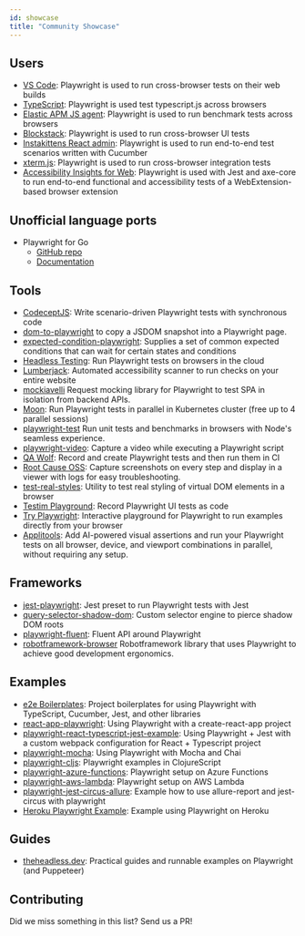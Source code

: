 ```yaml
---
id: showcase
title: "Community Showcase"
---
```


## Users
* [VS Code](https://github.com/microsoft/vscode): Playwright is used to run cross-browser tests on their web builds
* [TypeScript](https://github.com/microsoft/TypeScript): Playwright is used test typescript.js across browsers
* [Elastic APM JS agent](https://github.com/elastic/apm-agent-rum-js): Playwright is used to run benchmark tests across browsers
* [Blockstack](https://github.com/blockstack/ux): Playwright is used to run cross-browser UI tests
* [Instakittens React admin](https://github.com/fredericbonnet/instakittens-react-admin): Playwright is used to run end-to-end test scenarios written with Cucumber
* [xterm.js](https://github.com/xtermjs/xterm.js): Playwright is used to run cross-browser integration tests
* [Accessibility Insights for Web](https://github.com/microsoft/accessibility-insights-web): Playwright is used with Jest and axe-core to run end-to-end functional and accessibility tests of a WebExtension-based browser extension

## Unofficial language ports
* Playwright for Go
  * [GitHub repo](https://github.com/mxschmitt/playwright-go)
  * [Documentation](https://pkg.go.dev/github.com/mxschmitt/playwright-go?tab=doc)

## Tools
* [CodeceptJS](https://github.com/Codeception/CodeceptJS): Write scenario-driven Playwright tests with synchronous code
* [dom-to-playwright](https://github.com/Xiphe/dom-to-playwright) to copy a JSDOM snapshot into a Playwright page.
* [expected-condition-playwright](https://github.com/elaichenkov/expected-condition-playwright): Supplies a set of common expected conditions that can wait for certain states and conditions
* [Headless Testing](https://headlesstesting.com/support/start/playwright.html): Run Playwright tests on browsers in the cloud
* [Lumberjack](https://github.com/JakePartusch/lumberjack): Automated accessibility scanner to run checks on your entire website
* [mockiavelli](https://github.com/HLTech/mockiavelli) Request mocking library for Playwright to test SPA in isolation from backend APIs.
* [Moon](https://github.com/aerokube/moon): Run Playwright tests in parallel in Kubernetes cluster (free up to 4 parallel sessions)
* [playwright-test](https://github.com/hugomrdias/playwright-test) Run unit tests and benchmarks in browsers with Node's seamless experience.
* [playwright-video](https://github.com/qawolf/playwright-video): Capture a video while executing a Playwright script
* [QA Wolf](https://github.com/qawolf/qawolf): Record and create Playwright tests and then run them in CI
* [Root Cause OSS](https://github.com/testimio/root-cause): Capture screenshots on every step and display in a viewer with logs for easy troubleshooting.
* [test-real-styles](https://github.com/Xiphe/test-real-styles): Utility to test real styling of virtual DOM elements in a browser
* [Testim Playground](https://www.testim.io/playground/): Record Playwright UI tests as code
* [Try Playwright](https://try.playwright.tech/): Interactive playground for Playwright to run examples directly from your browser
* [Applitools](https://applitools.com): Add AI-powered visual assertions and run your Playwright tests on all browser, device, and viewport combinations in parallel, without requiring any setup.

## Frameworks
* [jest-playwright](https://github.com/mmarkelov/jest-playwright): Jest preset to run Playwright tests with Jest
* [query-selector-shadow-dom](https://github.com/Georgegriff/query-selector-shadow-dom): Custom selector engine to pierce shadow DOM roots
* [playwright-fluent](https://github.com/hdorgeval/playwright-fluent): Fluent API around Playwright
* [robotframework-browser](https://robotframework-browser.org/) Robotframework library that uses Playwright to achieve good development ergonomics.

## Examples
* [e2e Boilerplates](https://github.com/e2e-boilerplate?utf8=%E2%9C%93&q=playwright): Project boilerplates for using Playwright with TypeScript, Cucumber, Jest, and other libraries
* [react-app-playwright](https://github.com/KyleADay/react-app-playwright): Using Playwright with a create-react-app project
* [playwright-react-typescript-jest-example](https://github.com/azemetre/playwright-react-typescript-jest-example): Using Playwright + Jest with a custom webpack configuration for React + Typescript project
* [playwright-mocha](https://github.com/roggerfe/playwright-mocha): Using Playwright with Mocha and Chai
* [playwright-cljs](https://github.com/apeckham/playwright-cljs): Playwright examples in ClojureScript
* [playwright-azure-functions](https://github.com/arjun27/playwright-azure-functions): Playwright setup on Azure Functions
* [playwright-aws-lambda](https://github.com/austinkelleher/playwright-aws-lambda): Playwright setup on AWS Lambda
* [playwright-jest-circus-allure](https://github.com/d-shch/playwright-jest-circus-allure): Example how to use allure-report and jest-circus with playwright
* [Heroku Playwright Example](https://github.com/mxschmitt/heroku-playwright-example): Example using Playwright on Heroku

## Guides
* [theheadless.dev](https://theheadless.dev): Practical guides and runnable examples on Playwright (and Puppeteer)

## Contributing

Did we miss something in this list? Send us a PR!

[Accessibility]: ./api/class-accessibility.md "Accessibility"
[Browser]: ./api/class-browser.md "Browser"
[BrowserContext]: ./api/class-browsercontext.md "BrowserContext"
[BrowserType]: ./api/class-browsertype.md "BrowserType"
[CDPSession]: ./api/class-cdpsession.md "CDPSession"
[ChromiumBrowserContext]: ./api/class-chromiumbrowsercontext.md "ChromiumBrowserContext"
[ConsoleMessage]: ./api/class-consolemessage.md "ConsoleMessage"
[Dialog]: ./api/class-dialog.md "Dialog"
[Download]: ./api/class-download.md "Download"
[ElementHandle]: ./api/class-elementhandle.md "ElementHandle"
[FileChooser]: ./api/class-filechooser.md "FileChooser"
[FirefoxBrowser]: ./api/class-firefoxbrowser.md "FirefoxBrowser"
[Frame]: ./api/class-frame.md "Frame"
[JSHandle]: ./api/class-jshandle.md "JSHandle"
[Keyboard]: ./api/class-keyboard.md "Keyboard"
[Mouse]: ./api/class-mouse.md "Mouse"
[Page]: ./api/class-page.md "Page"
[Playwright]: ./api/class-playwright.md "Playwright"
[Request]: ./api/class-request.md "Request"
[Response]: ./api/class-response.md "Response"
[Route]: ./api/class-route.md "Route"
[Selectors]: ./api/class-selectors.md "Selectors"
[TimeoutError]: ./api/class-timeouterror.md "TimeoutError"
[Touchscreen]: ./api/class-touchscreen.md "Touchscreen"
[Video]: ./api/class-video.md "Video"
[WebKitBrowser]: ./api/class-webkitbrowser.md "WebKitBrowser"
[WebSocket]: ./api/class-websocket.md "WebSocket"
[Worker]: ./api/class-worker.md "Worker"
[Element]: https://developer.mozilla.org/en-US/docs/Web/API/element "Element"
[Evaluation Argument]: ./core-concepts.md#evaluationargument "Evaluation Argument"
[iterator]: https://developer.mozilla.org/en-US/docs/Web/JavaScript/Reference/Iteration_protocols "Iterator"
[origin]: https://developer.mozilla.org/en-US/docs/Glossary/Origin "Origin"
[selector]: https://developer.mozilla.org/en-US/docs/Web/CSS/CSS_Selectors "selector"
[Serializable]: https://developer.mozilla.org/en-US/docs/Web/JavaScript/Reference/Global_Objects/JSON/stringify#Description "Serializable"
[UIEvent.detail]: https://developer.mozilla.org/en-US/docs/Web/API/UIEvent/detail "UIEvent.detail"
[UnixTime]: https://en.wikipedia.org/wiki/Unix_time "Unix Time"
[xpath]: https://developer.mozilla.org/en-US/docs/Web/XPath "xpath"

[Any]: https://docs.python.org/3/library/typing.html#typing.Any "Any"
[bool]: https://docs.python.org/3/library/stdtypes.html "bool"
[Callable]: https://docs.python.org/3/library/typing.html#typing.Callable "Callable"
[Dict]: https://docs.python.org/3/library/typing.html#typing.Dict "Dict"
[float]: https://docs.python.org/3/library/stdtypes.html#numeric-types-int-float-complex "float"
[int]: https://docs.python.org/3/library/stdtypes.html#numeric-types-int-float-complex "int"
[List]: https://docs.python.org/3/library/typing.html#typing.List "List"
[NoneType]: https://docs.python.org/3/library/constants.html#None "None"
[pathlib.Path]: https://realpython.com/python-pathlib/ "pathlib.Path"
[str]: https://docs.python.org/3/library/stdtypes.html#text-sequence-type-str "str"
[Union]: https://docs.python.org/3/library/typing.html#typing.Union "Union"